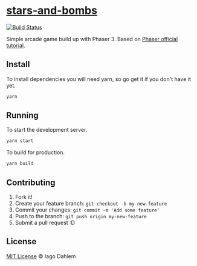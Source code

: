 # [stars-and-bombs](https://iagodahlem.com/stars-and-bombs/)

[![Build Status](https://travis-ci.org/iagodahlem/starts-and-bombs.svg?branch=master)](https://travis-ci.org/iagodahlem/starts-and-bombs)

Simple arcade game build up with Phaser 3. Based on [Phaser official tutorial](https://phaser.io/tutorials/making-your-first-phaser-3-game).

## Install

To install dependencies you will need yarn, so go get it if you don't have it yet.

```sh
yarn
```

## Running

To start the development server.

```sh
yarn start
```

To build for production.

```sh
yarn build
```

## Contributing

1. Fork it!
2. Create your feature branch: `git checkout -b my-new-feature`
3. Commit your changes: `git commit -m 'Add some feature'`
4. Push to the branch: `git push origin my-new-feature`
5. Submit a pull request :D

## License

[MIT License](http://iagodahlem.mit-license.org/) © Iago Dahlem
